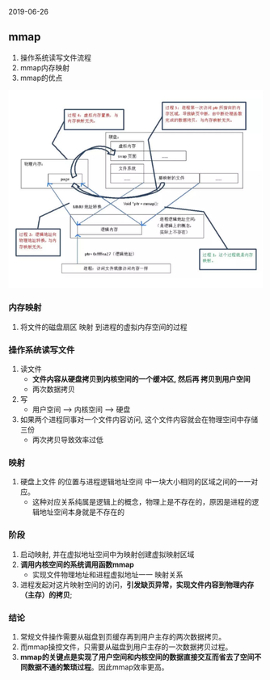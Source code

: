 2019-06-26

## mmap
1. 操作系统读写文件流程
1. mmap内存映射
1. mmap的优点

![](1.png)

### 内存映射
1. 将文件的磁盘扇区 映射 到进程的虚拟内存空间的过程

### 操作系统读写文件
1. 读文件
    - **文件内容从硬盘拷贝到内核空间的一个缓冲区, 然后再 拷贝到用户空间**
    - 两次数据拷贝
2. 写
    - 用户空间 --> 内核空间 --> 硬盘
3. 如果两个进程同事对一个文件内容访问, 这个文件内容就会在物理空间中存储三份
    - 两次拷贝导致效率过低
    
### 映射
1. 硬盘上文件 的位置与进程逻辑地址空间 中一块大小相同的区域之间的一一对应。
    - 这种对应关系纯属是逻辑上的概念，物理上是不存在的，原因是进程的逻辑地址空间本身就是不存在的
    
### 阶段
1. 启动映射, 并在虚拟地址空间中为映射创建虚拟映射区域
2. **调用内核空间的系统调用函数mmap**
    - 实现文件物理地址和进程虚拟地址一一 映射关系
3. 进程发起对这片映射空间的访问，**引发缺页异常，实现文件内容到物理内存（主存）的拷贝**;

### 结论
1. 常规文件操作需要从磁盘到页缓存再到用户主存的两次数据拷贝。
2. 而mmap操控文件，只需要从磁盘到用户主存的一次数据拷贝过程。
3. **mmap的关键点是实现了用户空间和内核空间的数据直接交互而省去了空间不同数据不通的繁琐过程**。因此mmap效率更高。